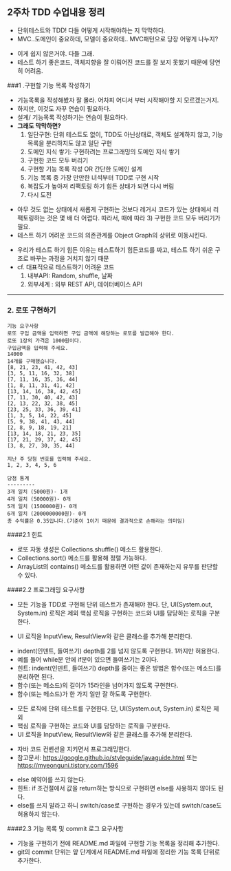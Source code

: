 ## 2주차 TDD 수업내용 정리

* 단위테스트와 TDD! 다들 어떻게 시작해야하는 지 막막하다.
* MVC..도메인이 중요하데, 모델이 중요하데.. MVC패턴으로 당장 어떻게 나누지?
- 이게 쉽지 않은거야. 다들 그래.
- 테스트 하기 좋은코드, 객체지향을 잘 이뤄어진 코드를 잘 보지 못했기 때문에 당연히 어려움.

###1 .구현할 기능 목록 작성하기
- 기능목록을 작성해봤자 잘 몰라. 어차피 어디서 부터 시작해야할 지 모르겠는거지.
- 하지만, 이것도 자꾸 연습이 필요하다.
- 설계/ 기능목록 작성하기는 연습이 필요하다.
- **그래도 막막하면?**
    1) 일단구현: 단위 테스트도 없이, TDD도 아닌상태로, 객체도 설계하지 않고, 기능목록을 분리하지도 않고 일단 구현
    2) 도메인 지식 쌓기: 구현하려는 프로그래밍의 도메인 지식 쌓기
    3) 구현한 코드 모두 버리기
    4) 구현할 기능 목록 작성 OR 간단한 도메인 설계
    5) 기능 목록 중 가장 만만한 녀석부터 TDD로 구현 시작
    6) 복잡도가 높아져 리팩토링 하기 힘든 상태가 되면 다시 버림
    7) 다시 도전
* 아무 것도 없는 상태에서 새롭게 구현하는 것보다 레거시 코드가 있는 상태에서 리팩토링하는 것은 몇 배 더 어렵다.
따라서, 때에 따라 3) 구현한 코드 모두 버리기가 필요.
* 테스트 하기 어려운 코드의 의존관계를 Object Graph의 상위로 이동시킨다.
- 우리가 테스트 하기 힘든 이유는 테스트하기 힘든코드를 짜고, 테스트 하기 쉬운 구조로 바꾸는 과정을 거치지 않기 때문
- cf. 대표적으로 테스트하기 어려운 코드
    1) 내부API: Random, shuffle, 날짜
    2) 외부세계 : 외부 REST API, 데이터베이스 API
----

### 2. 로또 구현하기 ###
```
기능 요구사항
로또 구입 금액을 입력하면 구입 금액에 해당하는 로또를 발급해야 한다.
로또 1장의 가격은 1000원이다.
구입금액을 입력해 주세요.
14000
14개를 구매했습니다.
[8, 21, 23, 41, 42, 43]
[3, 5, 11, 16, 32, 38]
[7, 11, 16, 35, 36, 44]
[1, 8, 11, 31, 41, 42]
[13, 14, 16, 38, 42, 45]
[7, 11, 30, 40, 42, 43]
[2, 13, 22, 32, 38, 45]
[23, 25, 33, 36, 39, 41]
[1, 3, 5, 14, 22, 45]
[5, 9, 38, 41, 43, 44]
[2, 8, 9, 18, 19, 21]
[13, 14, 18, 21, 23, 35]
[17, 21, 29, 37, 42, 45]
[3, 8, 27, 30, 35, 44]

지난 주 당첨 번호를 입력해 주세요.
1, 2, 3, 4, 5, 6

당첨 통계
---------
3개 일치 (5000원)- 1개
4개 일치 (50000원)- 0개
5개 일치 (1500000원)- 0개
6개 일치 (2000000000원)- 0개
총 수익률은 0.35입니다.(기준이 1이기 때문에 결과적으로 손해라는 의미임)
```

####2.1 힌트
- 로또 자동 생성은 Collections.shuffle() 메소드 활용한다.
- Collections.sort() 메소드를 활용해 정렬 가능하다.
- ArrayList의 contains() 메소드를 활용하면 어떤 값이 존재하는지 유무를 판단할 수 있다.

####2.2 프로그래밍 요구사항
+ 모든 기능을 TDD로 구현해 단위 테스트가 존재해야 한다. 단, UI(System.out, System.in) 로직은 제외
핵심 로직을 구현하는 코드와 UI를 담당하는 로직을 구분한다.
* UI 로직을 InputView, ResultView와 같은 클래스를 추가해 분리한다.
 - indent(인덴트, 들여쓰기) depth를 2를 넘지 않도록 구현한다. 1까지만 허용한다.
 - 예를 들어 while문 안에 if문이 있으면 들여쓰기는 2이다.
 - 힌트: indent(인덴트, 들여쓰기) depth를 줄이는 좋은 방법은 함수(또는 메소드)를 분리하면 된다.
 - 함수(또는 메소드)의 길이가 15라인을 넘어가지 않도록 구현한다.
 - 함수(또는 메소드)가 한 가지 일만 잘 하도록 구현한다.
+ 모든 로직에 단위 테스트를 구현한다. 단, UI(System.out, System.in) 로직은 제외
+ 핵심 로직을 구현하는 코드와 UI를 담당하는 로직을 구분한다.
+ UI 로직을 InputView, ResultView와 같은 클래스를 추가해 분리한다.
- 자바 코드 컨벤션을 지키면서 프로그래밍한다.
- 참고문서: https://google.github.io/styleguide/javaguide.html 또는 https://myeonguni.tistory.com/1596
+ else 예약어를 쓰지 않는다.
+ 힌트: if 조건절에서 값을 return하는 방식으로 구현하면 else를 사용하지 않아도 된다.
+ else를 쓰지 말라고 하니 switch/case로 구현하는 경우가 있는데 switch/case도 허용하지 않는다.

####2.3 기능 목록 및 commit 로그 요구사항
- 기능을 구현하기 전에 README.md 파일에 구현할 기능 목록을 정리해 추가한다.
-  git의 commit 단위는 앞 단계에서 README.md 파일에 정리한 기능 목록 단위로 추가한다.